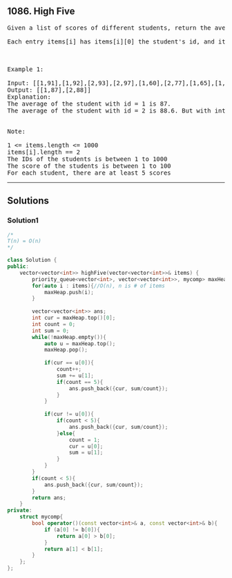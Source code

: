 ## 1086. High Five

<pre>
Given a list of scores of different students, return the average score of each student's top five scores in the order of each student's id.

Each entry items[i] has items[i][0] the student's id, and items[i][1] the student's score.  The average score is calculated using integer division.

 

Example 1:

Input: [[1,91],[1,92],[2,93],[2,97],[1,60],[2,77],[1,65],[1,87],[1,100],[2,100],[2,76]]
Output: [[1,87],[2,88]]
Explanation: 
The average of the student with id = 1 is 87.
The average of the student with id = 2 is 88.6. But with integer division their average converts to 88.
 

Note:

1 <= items.length <= 1000
items[i].length == 2
The IDs of the students is between 1 to 1000
The score of the students is between 1 to 100
For each student, there are at least 5 scores
</pre>

-----------------------------------------------------

## Solutions

### Solution1

```c++
/*
T(n) = O(n)
*/

class Solution {
public:
    vector<vector<int>> highFive(vector<vector<int>>& items) {
        priority_queue<vector<int>, vector<vector<int>>, mycomp> maxHeap;
        for(auto i : items){//O(n), n is # of items
            maxHeap.push(i);
        }
        
        vector<vector<int>> ans;
        int cur = maxHeap.top()[0];
        int count = 0;
        int sum = 0;
        while(!maxHeap.empty()){
            auto u = maxHeap.top();
            maxHeap.pop();
            
            if(cur == u[0]){
                count++;
                sum += u[1];
                if(count == 5){
                    ans.push_back({cur, sum/count});
                }
            }
            
            if(cur != u[0]){
                if(count < 5){
                    ans.push_back({cur, sum/count});
                }else{
                    count = 1;
                    cur = u[0];
                    sum = u[1];
                }
            }
        }
        if(count < 5){
            ans.push_back({cur, sum/count});
        }
        return ans;
    }
private:
    struct mycomp{
        bool operator()(const vector<int>& a, const vector<int>& b){
            if (a[0] != b[0]){
                return a[0] > b[0];
            }
            return a[1] < b[1];
        }
    };
};

```
